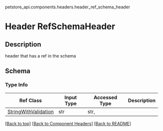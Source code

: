 petstore_api.components.headers.header_ref_schema_header
# Header RefSchemaHeader

## Description
header that has a ref in the schema

## Schema

### Type Info
Ref Class | Input Type | Accessed Type | Description
--------- | ---------- | ------------- | ------------
[StringWithValidation](../../components/schema/string_with_validation.md) | str | str,  |

[[Back to top]](#top) [[Back to Component Headers]](../../../README.md#Component-Headers) [[Back to README]](../../../README.md)
